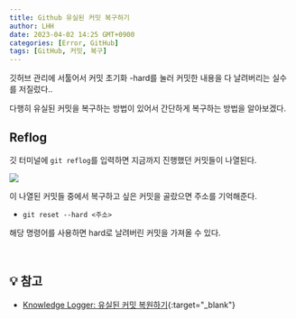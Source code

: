 ```yaml
---
title: Github 유실된 커밋 복구하기
author: LHH
date: 2023-04-02 14:25 GMT+0900
categories: [Error, GitHub]
tags: [GitHub, 커밋, 복구]
---
```


깃허브 관리에 서툴어서 커밋 초기화 -hard를 눌러 커밋한 내용을 다 날려버리는 실수를 저질렀다..

다행히 유실된 커밋을 복구하는 방법이 있어서 간단하게 복구하는 방법을 알아보겠다.

## Reflog
깃 터미널에 `git reflog`를 입력하면 지금까지 진행했던 커밋들이 나열된다.

![](https://user-images.githubusercontent.com/110723307/229333676-32b294ac-7082-45e7-8336-1f768c36fcb4.PNG)

이 나열된 커밋들 중에서 복구하고 싶은 커밋을 골랐으면 주소를 기억해준다.

- `git reset --hard <주소>`

해당 명령어를 사용하면 hard로 날려버린 커밋을 가져올 수 있다.

<br>

## 💡 참고
- [Knowledge Logger: 유실된 커밋 복원하기](https://www.letmecompile.com/git-restore-lost-commits/){:target="_blank"}